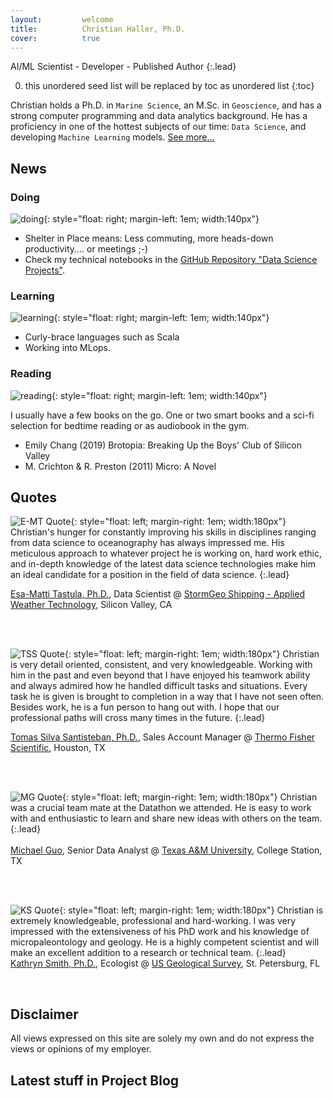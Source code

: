 ```yaml
---
layout:         welcome
title:          Christian Haller, Ph.D.
cover:          true
---
```


AI/ML Scientist - Developer - Published Author
{:.lead}

0. this unordered seed list will be replaced by toc as unordered list
{:toc}

Christian holds a Ph.D. in `Marine Science`, an M.Sc. in `Geoscience`, and has a strong computer programming and data analytics background.
He has a proficiency in one of the hottest subjects of our time: `Data Science`, and developing `Machine Learning` models.
[See more...](/about/)

## News

### <i class="icomoon icon-wrench"></i> Doing 
![doing](/assets/img/index/doing.png){: style="float: right; margin-left: 1em; width:140px"}

- Shelter in Place means: Less commuting, more heads-down productivity.... or meetings ;-)
- Check my technical notebooks in the <a href="https://github.com/ChristianHallerX/DataScienceProjects#data-science-projects" target="_blank">GitHub Repository "Data Science Projects"</a>.
	
	
### <i class="icomoon icon-lightbulb3"></i> Learning
![learning](/assets/img/index/learning.png){: style="float: right; margin-left: 1em; width:140px"}

- Curly-brace languages such as Scala
- Working into MLops.

### <i class="icomoon icon-books"></i> Reading
![reading](/assets/img/index/reading.png){: style="float: right; margin-left: 1em; width:140px"}

I usually have a few books on the go. One or two smart books and a sci-fi selection for bedtime reading or as audiobook in the gym.

- Emily Chang (2019) Brotopia: Breaking Up the Boys' Club of Silicon Valley
- M. Crichton & R. Preston (2011) Micro: A Novel


## Quotes
![E-MT Quote](/assets/img/index/quotes/emt_round.png){: style="float: left; margin-right: 1em; width:180px"}
<i class="icomoon icon-quotes-left"></i>
Christian's hunger for constantly improving his skills in disciplines ranging from data science to oceanography has always impressed me.
His meticulous approach to whatever project he is working on, hard work ethic, and in-depth knowledge of the latest data science technologies make him an ideal candidate for a position in the field of data science.
<i class="icomoon icon-quotes-right"></i>
{:.lead}

<a href="https://www.linkedin.com/in/esa-matti-tastula-126274a9/" target="_blank">Esa-Matti Tastula, Ph.D.</a>, Data Scientist @ <a href="https://www.stormgeo.com/" target="_blank">StormGeo Shipping - Applied Weather Technology</a>, Silicon Valley, CA

<br>
<br>

![TSS Quote](/assets/img/index/quotes/TSS_round.png){: style="float: left; margin-right: 1em; width:180px"}
<i class="icomoon icon-quotes-left"></i>
Christian is very detail oriented, consistent, and very knowledgeable.
Working with him in the past and even beyond that I have enjoyed his teamwork ability and always admired how he handled difficult tasks and situations.
Every task he is given is brought to completion in a way that I have not seen often.
Besides work, he is a fun person to hang out with.
I hope that our professional paths will cross many times in the future.
<i class="icomoon icon-quotes-right"></i>
{:.lead}

<a href="https://www.linkedin.com/in/tomas-silva-santisteban-phd-b2736a115/" target="_blank">Tomas Silva Santisteban, Ph.D.</a>, Sales Account Manager @ <a href="https://www.thermofisher.com/" target="_blank">Thermo Fisher Scientific</a>, Houston, TX

<br>
<br>


![MG Quote](/assets/img/index/quotes/mg_round.png){: style="float: left; margin-right: 1em; width:180px"}
<i class="icomoon icon-quotes-left"></i> Christian was a crucial team mate at the Datathon we attended.
He is easy to work with and enthusiastic to learn and share new ideas with others on the team. <i class="icomoon icon-quotes-right"></i>
{:.lead}
<br>
<br>
<a href="https://www.linkedin.com/in/michael-guo-2850825a/" target="_blank">Michael Guo</a>, Senior Data Analyst @ <a href="https://www.tamu.edu/" target="_blank">Texas A&M University</a>, College Station, TX

<br>
<br>

![KS Quote](/assets/img/index/quotes/ks_round.png){: style="float: left; margin-right: 1em; width:180px"}
<i class="icomoon icon-quotes-left"></i> Christian is extremely knowledgeable, professional and hard-working.
I was very impressed with the extensiveness of his PhD work and his knowledge of micropaleontology and geology.
He is a highly competent scientist and will make an excellent addition to a research or technical team. <i class="icomoon icon-quotes-right"></i>
{:.lead}
<br>
<a href="https://www.linkedin.com/in/kathryn-smith-9465ab84/" target="_blank">Kathryn Smith, Ph.D.</a>, Ecologist @ <a href="https://www.usgs.gov/" target="_blank">US Geological Survey</a>, St. Petersburg, FL

<br>

## Disclaimer

All views expressed on this site are solely my own and do not express the views or opinions of my employer.

## Latest stuff in Project Blog
<!--posts-->